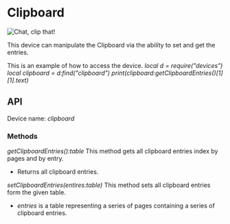 # Clipboard

![Chat, clip that!](block:create:clipboard)

This device can manipulate the Clipboard via the ability to set and get the entries.

This is an example of how to access the device.
*local d = require("devices")*
*local clipboard = d:find("clipboard")*
*print(clipboard:getClipboardEntries()[1][1].text)*

## API
Device name: *clipboard*

### Methods
*getClipboardEntries():table*
This method gets all clipboard entries index by pages and by entry.
- Returns all clipboard entries.

*setClipboardEntries(entires:table)*
This method sets all clipboard entries form the given table.
- *entries* is a table representing a series of pages containing a series of clipboard entries.